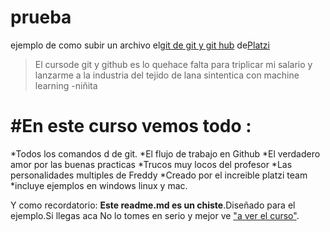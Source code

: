 # prueba 
ejemplo de como  subir un archivo el[git de git  y git hub](https://platzi.com/cursos/git-github/ "curso de Git y Github ") de[Platzi](https//platzi.com/ "Platzi")
>El cursode git y github es lo  quehace falta  para triplicar mi  salario y lanzarme a la industria del tejido de lana sintentica  con machine  learning
> -niñita
 
# #En  este curso vemos  todo :
*Todos los comandos d de git.
*El  flujo de trabajo en  Github
*El  verdadero amor  por  las  buenas practicas 
*Trucos muy locos del profesor
*Las  personalidades multiples de Freddy
*Creado por el increible platzi team
*incluye ejemplos en windows linux y mac.

Y como recordatorio: **Este readme.md es un chiste**.Diseñado para el ejemplo.Si llegas aca No lo tomes en  serio y mejor ve ["a ver el curso"](https://platzi.com/cursos/git-github/ "a ver el curso" ).